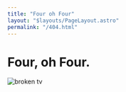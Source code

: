 ```yaml
---
title: "Four oh Four"
layout: "$layouts/PageLayout.astro"
permalink: "/404.html"
---
```


# Four, oh Four.

![broken tv](/images/broken.gif)
